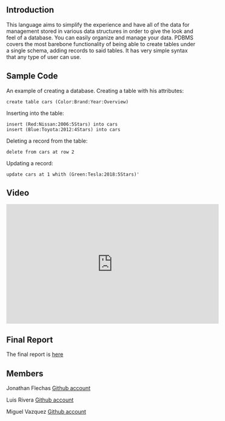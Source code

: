 ## Introduction
This language aims to simplify the experience and have all of the data for management stored in various data structures in order to give the look and feel of a database. You can easily organize and manage your data. PDBMS covers the most barebone functionality of being able to create tables under a single schema, adding records to said tables. It has very simple syntax that any type of user can use.
## Sample Code
An example of creating a database.
  Creating a table with his attributes:
  ```
  create table cars (Color:Brand:Year:Overview)
  ```
  
  Inserting into the table:
  ```
  insert (Red:Nissan:2006:5Stars) into cars
  insert (Blue:Toyota:2012:4Stars) into cars
  ```
  
  Deleting a record from the table:
  ```
  delete from cars at row 2
  ```
  
  Updating a record:
   ```
   update cars at 1 whith (Green:Tesla:2018:5Stars)'
   ```
  
## Video

<iframe width="560" height="315" src="https://www.youtube.com/embed/Sl9tIZLGZB0" frameborder="0" allow="autoplay; encrypted-media" allowfullscreen></iframe>

## Final Report
The final report is [here](https://drive.google.com/open?id=1kw2RxjyENh4gr64Wxw879cZezS1z9Va4)

## Members
Jonathan Flechas [Github account](https://github.com/Zernin)

Luis Rivera [Github account](https://github.com/luism013)

Miguel Vazquez [Github account](https://github.com/Miguel44)


